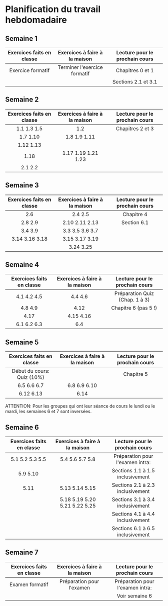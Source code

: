 # Planification du travail hebdomadaire

## Semaine 1
| Exercices faits en classe     | Exercices à faire à la maison | Lecture pour le prochain cours |
|:-----------------------------:|:-----------------------------:|:------------------------------:|
| Exercice formatif             | Terminer l'exercice formatif  | Chapitres 0 et 1               |
|                               |                               | Sections 2.1 et 3.1             |

## Semaine 2
| Exercices faits en classe     | Exercices à faire à la maison | Lecture pour le prochain cours |
|:-----------------------------:|:-----------------------------:|:------------------------------:|
| 1.1 1.3 1.5                   | 1.2                           | Chapitres 2 et 3               |
| 1.7 1.10                      | 1.8 1.9 1.11                  |                                |
| 1.12 1.13     	              |                               |                                |
| 1.18                          | 1.17 1.19 1.21  1.23          |                                |
| 2.1 2.2                       |                               |                                |

## Semaine 3
| Exercices faits en classe     | Exercices à faire à la maison | Lecture pour le prochain cours |
|:-----------------------------:|:-----------------------------:|:------------------------------:|
| 2.6                           | 2.4 2.5                       | Chapitre 4                     |
| 2.8 2.9     	                | 2.10 2.11 2.13                | Section 6.1                    |
| 3.4 3.9                       | 3.3 3.5 3.6 3.7               |                                |
| 3.14 3.16 3.18                | 3.15 3.17 3.19                |                                |
|                               | 3.24 3.25                     |                                |



## Semaine 4
| Exercices faits en classe     | Exercices à faire à la maison | Lecture pour le prochain cours |
|:-----------------------------:|:-----------------------------:|:------------------------------:|
| 4.1 4.2 4.5                   | 4.4 4.6                       | Préparation Quiz (Chap. 1 à 3) |
| 4.8 4.9                       | 4.12                          | Chapitre 6 (pas 5 !)           |
| 4.17                          | 4.15 4.16                     |                                |
| 6.1 6.2 6.3                   | 6.4                           |                                |


## Semaine 5
| Exercices faits en classe     | Exercices à faire à la maison | Lecture pour le prochain cours   |
|:-----------------------------:|:-----------------------------:|:--------------------------------:|
| Début du cours: Quiz (10%)    |                               | Chapitre 5                       |
| 6.5 6.6 6.7                   | 6.8 6.9 6.10                  |                                  |
| 6.12 6.13                     | 6.14                          |                                  |

ATTENTION: Pour les groupes qui ont leur séance de cours le lundi ou le mardi, les semaines 6 et 7
           sont inversées.

## Semaine 6
| Exercices faits en classe     | Exercices à faire à la maison | Lecture pour le prochain cours   |
|:-----------------------------:|:-----------------------------:|:--------------------------------:|
| 5.1 5.2 5.3 5.5               | 5.4 5.6 5.7 5.8               | Préparation pour l'examen intra: |
| 5.9 5.10                      |                               | Sections 1.1 à 1.5 inclusivement |
| 5.11                          | 5.13 5.14 5.15                | Sections 2.1 à 2.3 inclusivement |
|                               | 5.18 5.19 5.20 5.21 5.22 5.25 | Sections 3.1 à 3.4 inclusivement |
|                               |                               | Sections 4.1 à 4.4 inclusivement |
|                               |                               | Sections 6.1 à 6.5 inclusivement |

## Semaine 7
| Exercices faits en classe     | Exercices à faire à la maison | Lecture pour le prochain cours   |
|:-----------------------------:|:-----------------------------:|:--------------------------------:|
| Examen formatif               | Préparation pour l'examen     | Préparation pour l'examen intra: |
|                               |                               | Voir semaine 6                   |

<!--
## Semaine 8

Examen le 16 octobre de 12h00 à 13h50

| Groupe            | Local d'examen  |
|:-----------------:|:---------------:|
| 001               | S-106/S-112     |
| 002               | S-106/S-112     |
| 003               | S-309           |
| 004               | S-317           |
| 005               | S-324           |
| 006               | S-406           |
| 007               | S-333           |
| 008               | S-338           |
| 009               | S-346           |
| 010               | R-135           |
| 011               | R-135           |
| 012               | R-135           |


Les cours de la semaine 8 sont en principe annulés et remplacés par la période d'examen.

Les modalités vous seront précisées par votre enseignante ou enseignant.

ATTENTION: Lecture pour la semaine 9

Chapitre 7 et Section 12.3

## Semaine 9
| Exercices faits en classe     | Exercices à faire à la maison | Lecture pour le prochain cours   |
|:-----------------------------:|:-----------------------------:|:--------------------------------:|
| 7.1 7.2                       |                               | Chapitre 8                       |
| 7.3 7.5 7.7                   | 7.6                           | Sections 12.1 et 12.2            |
| 7.8 7.10 7.13 7.17            | 7.9  7.14 7.18                |                                  |
| 12.15 12.16 12.17 12.23       | 12.18 12.19 12.20             |                                  |

## Semaine 10
| Exercices faits en classe     | Exercices à faire à la maison | Lecture pour le prochain cours   |
|:-----------------------------:|:-----------------------------:|:--------------------------------:|
| 8.1 8.2 8.4                   | 8.7                           | Chapitre 9                       |
| 8.8 8.11 8.13                 | 8.14 8.15                     |                                  |
| 8.19                          | 8.21 8.22                     |                                  |
| 12.9 12.13                    | 12.14                         |                                  |

## Semaine 11
| Exercices faits en classe     | Exercices à faire à la maison | Lecture pour le prochain cours   |
|:-----------------------------:|:-----------------------------:|:--------------------------------:|
| 9.1 9.3                       | 9.2                           | Chapitre 10                      |
| 9.4 9.5 9.8 9.11 9.18         | 9.7 9.9 9.10 9.12 9.13 9.15   |                                  |
| 9.22                          | 9.17 9.20                     |                                  |
| 9.25                          |                               |                                  |
| 12.1 12.8                     | 12.4 12.5                     |                                  |

## Semaine 12
#### Contrôle (15%)
| Exercices faits en classe     | Exercices à faire à la maison | Lecture pour le prochain cours   |
|:-----------------------------:|:-----------------------------:|:--------------------------------:|
| 9.29 9.30 9.32                | 9.33 9.34 9.36                | Aucune lecture                   |
| 10.2 10.3                     | 10.4 10.5                     |                                  |
| 10.8                          | 10.10                         |                                  |
| 10.9                          |                               |                                  |

## Semaine 13

La première heure de cours est consacrée au contrôle.

| Exercices faits en classe     | Exercices à faire à la maison | Lecture pour le prochain cours   |
|:-----------------------------:|:-----------------------------:|:--------------------------------:|
| 10.11 10.12                   |                               | Aucune lecture                   |
| Exercices supplémentaires sur les fichiers CSV                |                                  |

## Semaine 14

Examen formatif

## Semaine 15

Il n'y a pas de nouvelle matière. 
Les modalités vous seront précisées par votre enseignante ou enseignant.

## Examen final

L'examen final sera le XX décembre de XXh00 à XXh00.

Les locaux pour les différents groupes sont les suivants:

| Groupe            | Local d'examen  |
|:-----------------:|:---------------:|
| 001               | S-106           |
| 002               | S-112           |
| 003               | U-113-S7        |
| 004               | U-113-S8        |
| 005               | Y-248-S07       |
| 006               | Y-248-S08       |
| 007               | Y-248-S09       |
| 008               | Y-248-S10       |
| 009               | Y-248-S11       |
| 010               | Y-248-S01       |
| 011               | Y-248-S02       |
| 012               | Y-248-S03       |


L'examen final ne contiendra que des questions de code comme l'examen formatif.

Voici les sections du livre qui sont susceptibles d'être utiles pour l'examen final:

| Sections du livre                |
|:--------------------------------:|
| Sections 1.1 à 1.5 inclusivement |
| Sections 2.1 à 2.3 inclusivement |
| Sections 3.1 à 3.5 inclusivement |
| Sections 4.1 à 4.4 inclusivement |
| Sections 5.1 à 5.3 inclusivement |
| Sections 6.1 à 6.4 inclusivement |
| Sections 7.1 à 7.2 inclusivement |
| Sections 8.1 à 8.3 inclusivement |
| Sections 9.1 à 9.5 inclusivement |
| Sections 10.1, 10.2, 10.4 et 10.5 |
| Sections 12.1 à 12.3 inclusivement |

L'aide-mémoire disponible sur Lea sera fourni à l'examen.
-->
